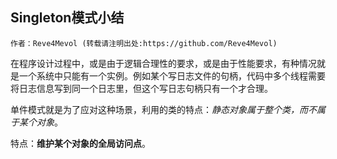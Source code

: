 ## Singleton模式小结

    作者：Reve4Mevol (转载请注明出处:https://github.com/Reve4Mevol)

在程序设计过程中，或是由于逻辑合理性的要求，或是由于性能要求，有种情况就是一个系统中只能有一个实例。例如某个写日志文件的句柄，代码中多个线程需要将日志信息写到同一个日志里，但这个写日志句柄只有一个才合理。

单件模式就是为了应对这种场景，利用的类的特点：_静态对象属于整个类，而不属于某个对象_。

特点：__维护某个对象的全局访问点__。